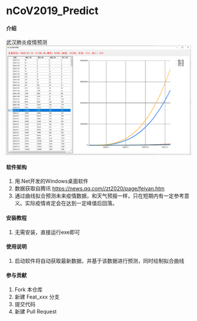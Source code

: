 # nCoV2019_Predict

#### 介绍
武汉肺炎疫情预测
![Image](ncov.png)

#### 软件架构
1. 用.Net开发的Windows桌面软件
2. 数据获取自腾讯 https://news.qq.com//zt2020/page/feiyan.htm
3. 通过曲线拟合预测未来疫情数据，和天气预报一样，只在短期内有一定参考意义。实际疫情肯定会在达到一定峰值后回落。


#### 安装教程

1.  无需安装，直接运行exe即可

#### 使用说明

1.  启动软件将自动获取最新数据，并基于该数据进行预测，同时绘制拟合曲线

#### 参与贡献

1.  Fork 本仓库
2.  新建 Feat_xxx 分支
3.  提交代码
4.  新建 Pull Request